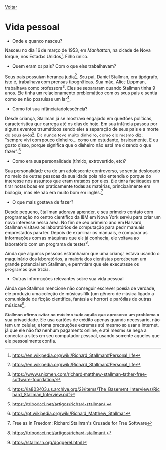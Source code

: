 [Voltar](intro.md)

Vida pessoal
====

- Onde e quando nasceu? <br>
  
Nasceu no dia 16 de março de 1953, em *Manhattan*, na cidade de Nova Iorque, nos Estados Unidos[^1]. Filho único.

[^1]: https://en.wikipedia.org/wiki/Richard_Stallman#Personal_life
  
- Quem eram os pais? Com o que eles trabalhavam? <br>

Seus pais possuiam herança judia[^1]. Seu pai, Daniel Stallman, era tipógrafo, isto é, trabalhava com prensas tipográficas. Sua mãe, Alice Lippman, trabalhava como professora[^2]. Eles se separaram quando Stallman tinha 9 anos. Ele tinha um relacionamento problemático com os seus pais e sentia como se não possuísse um lar[^3].

- Como foi sua infância/adolescência? <br>

Desde criança, Stallman já se mostrava engajado em questões políticas, característica que carrega até os dias de hoje. Em sua infância passou por alguns eventos traumáticos sendo eles a separação de seus pais e a morte de seus avós[^6]. Ele nunca teve muito dinheiro, como ele mesmo diz: "sempre vivi com pouco dinheiro... como um estudante, basicamente. E eu gosto disso, porque significa que o dinheiro não está me dizendo o que fazer".[^7]

- Como era sua personalidade (tímido, extrovertido, etc)? <br>

Sua personalidade era de um adolescente controverso, se sentia deslocado no meio de outras pessoas da sua idade pois não entendia o porque do interesse nos assuntos que eram tratados por eles. Ele tinha facilidades em tirar notas boas em praticamente todas as matérias, principalmente em biologia, mas ele não era muito bom em inglês.[^4]

[^6]: https://tribodoci.net/artigos/richard-stallman/.
[^7]: https://pt.wikipedia.org/wiki/Richard_Matthew_Stallman

- O que mais gostava de fazer? <br>

Desde pequeno, Stallman adorava aprender, e seu primeiro contato com programação no centro científico da IBM em Nova York serviu para criar um novo interesse nessa área. No fim de seu primeiro ano em Harvard, Stallman visitava os laboratórios de computação para pedir manuais emprestados para ler. Depois de examinar os manuais, e comparar as informações com as máquinas que ele já conhecia, ele voltava ao laboratório com um programa de testes[^6]. 

Ainda que algumas pessoas estranharam que uma criança estava usando o maquinário dos laboratórios, a maioria dos cientistas perceberam um grande potencial em Stallman, e permitiam que ele executasse os programas que trazia.

- Outras informações relevantes sobre sua vida pessoal <br>

Ainda que Stallman mencione não conseguir escrever poesia de verdade, ele produziu uma coleção de músicas filk (um gênero de música ligado a comunidade de ficção científica, fantasia e horror) e paródias de outras músicas[^5].

Stallman afirma evitar ao máximo tudo aquilo que apresente um problema a sua privacidade. Ele usa cartões de crédito apenas quando necessário, não tem um celular, e toma precauções extremas até mesmo ao usar a internet, já que ele não faz nenhum pagamento online, e até mesmo se nega a conectar a sites em seu computador pessoal, usando somente aqueles que ele pessoalmente confia.

[^2]: https://www.unixmen.com/richard-matthew-stallman-father-free-software-foundation/
[^3]: https://ia803403.us.archive.org/28/items/The_Basement_Interviews/Richard_Stallman_Interview.pdf


[^4]: Free as in Freedom: Richard Stallman's Crusade for Free Software
[^5]: https://stallman.org/doggerel.html
